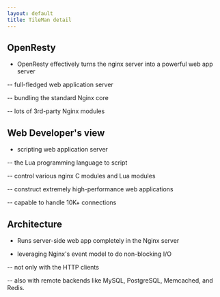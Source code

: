 ```yaml
---
layout: default
title: TileMan detail
---
```

 

OpenResty
----

- OpenResty effectively turns the nginx server into a powerful web app server

-- full-fledged web application server 

-- bundling the standard Nginx core

-- lots of 3rd-party Nginx modules


Web Developer's view
----

- scripting web application server

-- the Lua programming language to script

-- control various nginx C modules and Lua modules

-- construct extremely high-performance web applications 

-- capable to handle 10K+ connections


Architecture
-----

- Runs server-side web app completely in the Nginx server

- leveraging Nginx's event model to do non-blocking I/O

--  not only with the HTTP clients

--  also with remote backends like MySQL, PostgreSQL, Memcached, and Redis.


